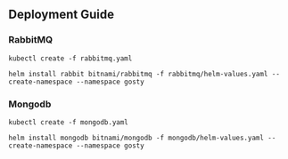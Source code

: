 ## Deployment Guide

### RabbitMQ
```
kubectl create -f rabbitmq.yaml
```
 ```
helm install rabbit bitnami/rabbitmq -f rabbitmq/helm-values.yaml --create-namespace --namespace gosty
```

### Mongodb

```
kubectl create -f mongodb.yaml
```
 ```
helm install mongodb bitnami/mongodb -f mongodb/helm-values.yaml --create-namespace --namespace gosty
```